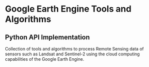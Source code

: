 # Google Earth Engine Tools and Algorithms
## Python API Implementation

Collection of tools and algorithms to process Remote Sensing data of sensors such as Landsat and Sentinel-2 using 
the cloud computing capabilities of the Google Earth Engine. 
